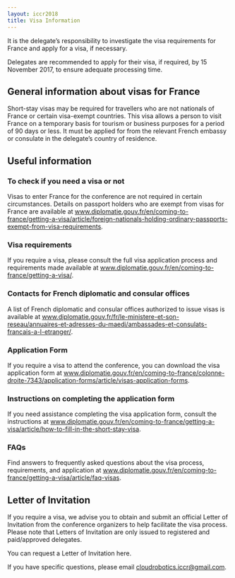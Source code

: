 ```yaml
---
layout: iccr2018
title: Visa Information
---
```



It is the delegate’s responsibility to investigate the visa requirements for France and apply for a visa, if necessary.

Delegates are recommended to apply for their visa, if required, by 15 November 2017, to ensure adequate processing time.

## General information about visas for France
 Short-stay visas may be required for travellers who are not nationals of France or certain visa-exempt countries. This visa allows a person to visit France on a temporary basis for tourism or business purposes for a period of 90 days or less. It must be applied for from the relevant French embassy or consulate in the delegate’s country of residence.

## Useful information

### To check if you need a visa or not

Visas to enter France for the conference are not required in certain circumstances. Details on passport holders who are exempt from visas for France are available at www.diplomatie.gouv.fr/en/coming-to-france/getting-a-visa/article/foreign-nationals-holding-ordinary-passports-exempt-from-visa-requirements.

### Visa requirements

If you require a visa, please consult the full visa application process and requirements made available at www.diplomatie.gouv.fr/en/coming-to-france/getting-a-visa/.

### Contacts for French diplomatic and consular offices

A list of French diplomatic and consular offices authorized to issue visas is available at www.diplomatie.gouv.fr/fr/le-ministere-et-son-reseau/annuaires-et-adresses-du-maedi/ambassades-et-consulats-francais-a-l-etranger/.

### Application Form

If you require a visa to attend the conference, you can download the visa application form at www.diplomatie.gouv.fr/en/coming-to-france/colonne-droite-7343/application-forms/article/visas-application-forms.

### Instructions on completing the application form

If you need assistance completing the visa application form, consult the instructions at  www.diplomatie.gouv.fr/en/coming-to-france/getting-a-visa/article/how-to-fill-in-the-short-stay-visa.

### FAQs

Find answers to frequently asked questions about the visa process, requirements, and application at www.diplomatie.gouv.fr/en/coming-to-france/getting-a-visa/article/faq-visas.

## Letter of Invitation

If you require a visa, we advise you to obtain and submit an official Letter of Invitation from the conference organizers to help facilitate the visa process. Please note that Letters of Invitation are only issued to registered and paid/approved delegates.

You can request a Letter of Invitation here.

If you have specific questions, please email <a href="mailto:cloudrobotics.iccr@gmail.com">cloudrobotics.iccr@gmail.com</a>.
